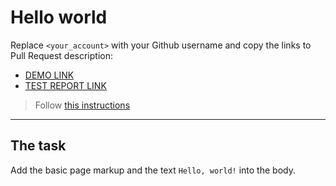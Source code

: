 # Hello world
Replace `<your_account>` with your Github username and copy the links to Pull Request description:
- [DEMO LINK](https://Ruslan-Bohdanov.github.io/layout_hello-world/)
- [TEST REPORT LINK](https://Ruslan-Bohdanov.github.io/layout_hello-world/report/html_report/)

> Follow [this instructions](https://github.com/mate-academy/layout_task-guideline#how-to-solve-the-layout-tasks-on-github)
___

## The task 
Add the basic page markup and the text `Hello, world!` into the body.

